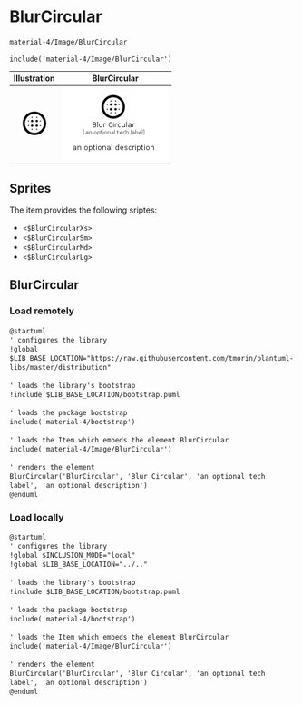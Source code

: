 # BlurCircular


```text
material-4/Image/BlurCircular
```

```text
include('material-4/Image/BlurCircular')
```



| Illustration | BlurCircular |
| :---: | :---: |
| ![illustration for Illustration](../../material-4/Image/BlurCircular.png) | ![illustration for BlurCircular](../../material-4/Image/BlurCircular.Local.png) |



## Sprites
The item provides the following sriptes:

- `<$BlurCircularXs>`
- `<$BlurCircularSm>`
- `<$BlurCircularMd>`
- `<$BlurCircularLg>`





## BlurCircular

### Load remotely
```plantuml
@startuml
' configures the library
!global $LIB_BASE_LOCATION="https://raw.githubusercontent.com/tmorin/plantuml-libs/master/distribution"

' loads the library's bootstrap
!include $LIB_BASE_LOCATION/bootstrap.puml

' loads the package bootstrap
include('material-4/bootstrap')

' loads the Item which embeds the element BlurCircular
include('material-4/Image/BlurCircular')

' renders the element
BlurCircular('BlurCircular', 'Blur Circular', 'an optional tech label', 'an optional description')
@enduml
```

### Load locally
```plantuml
@startuml
' configures the library
!global $INCLUSION_MODE="local"
!global $LIB_BASE_LOCATION="../.."

' loads the library's bootstrap
!include $LIB_BASE_LOCATION/bootstrap.puml

' loads the package bootstrap
include('material-4/bootstrap')

' loads the Item which embeds the element BlurCircular
include('material-4/Image/BlurCircular')

' renders the element
BlurCircular('BlurCircular', 'Blur Circular', 'an optional tech label', 'an optional description')
@enduml
```

